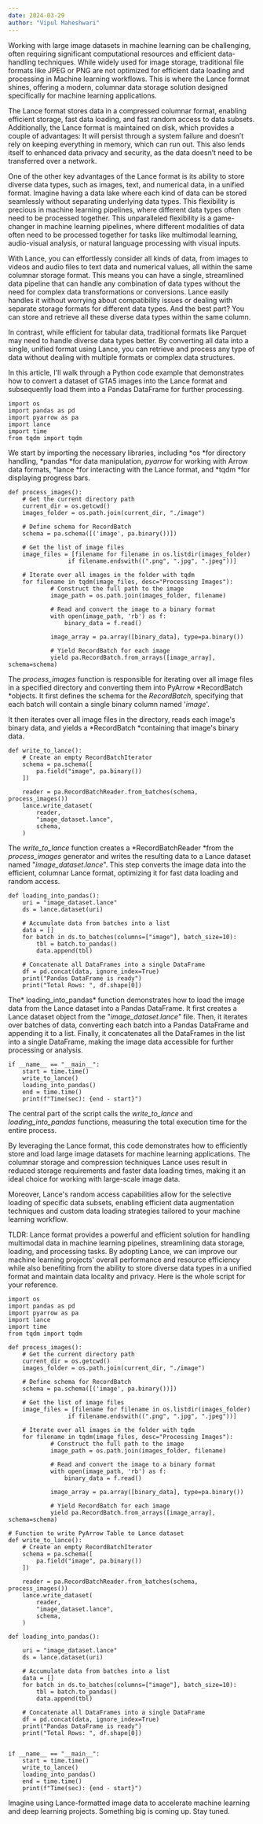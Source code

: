 ```yaml
---
date: 2024-03-29
author: "Vipul Maheshwari"
---
```


Working with large image datasets in machine learning can be challenging, often requiring significant computational resources and efficient data-handling techniques. While widely used for image storage, traditional file formats like JPEG or PNG are not optimized for efficient data loading and processing in Machine learning workflows. This is where the Lance format shines, offering a modern, columnar data storage solution designed specifically for machine learning applications.

The Lance format stores data in a compressed columnar format, enabling efficient storage, fast data loading, and fast random access to data subsets. Additionally, the Lance format is maintained on disk, which provides a couple of advantages: It will persist through a system failure and doesn’t rely on keeping everything in memory, which can run out. This also lends itself to enhanced data privacy and security, as the data doesn’t need to be transferred over a network.

One of the other key advantages of the Lance format is its ability to store diverse data types, such as images, text, and numerical data, in a unified format. Imagine having a data lake where each kind of data can be stored seamlessly without separating underlying data types. This flexibility is precious in machine learning pipelines, where different data types often need to be processed together. This unparalleled flexibility is a game-changer in machine learning pipelines, where different modalities of data often need to be processed together for tasks like multimodal learning, audio-visual analysis, or natural language processing with visual inputs.

With Lance, you can effortlessly consider all kinds of data, from images to videos and audio files to text data and numerical values, all within the same columnar storage format. This means you can have a single, streamlined data pipeline that can handle any combination of data types without the need for complex data transformations or conversions. Lance easily handles it without worrying about compatibility issues or dealing with separate storage formats for different data types. And the best part? You can store and retrieve all these diverse data types within the same column.

In contrast, while efficient for tabular data, traditional formats like Parquet may need to handle diverse data types better. By converting all data into a single, unified format using Lance, you can retrieve and process any type of data without dealing with multiple formats or complex data structures.

In this article, I'll walk through a Python code example that demonstrates how to convert a dataset of GTA5 images into the Lance format and subsequently load them into a Pandas DataFrame for further processing.

    import os
    import pandas as pd
    import pyarrow as pa
    import lance
    import time
    from tqdm import tqdm

We start by importing the necessary libraries, including *os *for directory handling, *pandas *for data manipulation, *pyarrow* for working with Arrow data formats, *lance *for interacting with the Lance format, and *tqdm *for displaying progress bars.

    
    def process_images():
        # Get the current directory path
        current_dir = os.getcwd()
        images_folder = os.path.join(current_dir, "./image")
    
        # Define schema for RecordBatch
        schema = pa.schema([('image', pa.binary())])
    
        # Get the list of image files
        image_files = [filename for filename in os.listdir(images_folder)
              		 if filename.endswith((".png", ".jpg", ".jpeg"))]
    
        # Iterate over all images in the folder with tqdm
        for filename in tqdm(image_files, desc="Processing Images"):
            	# Construct the full path to the image
            	image_path = os.path.join(images_folder, filename)
    
            	# Read and convert the image to a binary format
            	with open(image_path, 'rb') as f:
                	binary_data = f.read()
    
            	image_array = pa.array([binary_data], type=pa.binary())
    
            	# Yield RecordBatch for each image
            	yield pa.RecordBatch.from_arrays([image_array], schema=schema)

The *process_images* function is responsible for iterating over all image files in a specified directory and converting them into PyArrow *RecordBatch *objects. It first defines the schema for the *RecordBatch*, specifying that each batch will contain a single binary column named '*image*'. 

It then iterates over all image files in the directory, reads each image's binary data, and yields a *RecordBatch *containing that image's binary data.

    
    def write_to_lance():
    	# Create an empty RecordBatchIterator
    	schema = pa.schema([
        	pa.field("image", pa.binary())
    	])
    
    	reader = pa.RecordBatchReader.from_batches(schema, process_images())
    	lance.write_dataset(
        	reader,
        	"image_dataset.lance",
        	schema,
    	)

The *write_to_lance* function creates a *RecordBatchReader *from the *process_images* generator and writes the resulting data to a Lance dataset named "*image_dataset.lance*". This step converts the image data into the efficient, columnar Lance format, optimizing it for fast data loading and random access.

    def loading_into_pandas():
    	uri = "image_dataset.lance"
    	ds = lance.dataset(uri)
    
    	# Accumulate data from batches into a list
    	data = []
    	for batch in ds.to_batches(columns=["image"], batch_size=10):
        	tbl = batch.to_pandas()
        	data.append(tbl)
    
    	# Concatenate all DataFrames into a single DataFrame
    	df = pd.concat(data, ignore_index=True)
    	print("Pandas DataFrame is ready")
    	print("Total Rows: ", df.shape[0])

The* loading_into_pandas* function demonstrates how to load the image data from the Lance dataset into a Pandas DataFrame. It first creates a Lance dataset object from the "*image_dataset.lance*" file. Then, it iterates over batches of data, converting each batch into a Pandas DataFrame and appending it to a list. Finally, it concatenates all the DataFrames in the list into a single DataFrame, making the image data accessible for further processing or analysis.

    
    if __name__ == "__main__":
    	start = time.time()
    	write_to_lance()
    	loading_into_pandas()
    	end = time.time()
    	print(f"Time(sec): {end - start}")
      

The central part of the script calls the *write_to_lance* and *loading_into_pandas* functions, measuring the total execution time for the entire process.

By leveraging the Lance format, this code demonstrates how to efficiently store and load large image datasets for machine learning applications. The columnar storage and compression techniques Lance uses result in reduced storage requirements and faster data loading times, making it an ideal choice for working with large-scale image data.

Moreover, Lance's random access capabilities allow for the selective loading of specific data subsets, enabling efficient data augmentation techniques and custom data loading strategies tailored to your machine learning workflow.

TLDR: Lance format provides a powerful and efficient solution for handling multimodal data in machine learning pipelines, streamlining data storage, loading, and processing tasks. By adopting Lance, we can improve our machine learning projects' overall performance and resource efficiency while also benefiting from the ability to store diverse data types in a unified format and maintain data locality and privacy. Here is the whole script for your reference.

    import os
    import pandas as pd
    import pyarrow as pa
    import lance
    import time
    from tqdm import tqdm
    
    def process_images():
        # Get the current directory path
        current_dir = os.getcwd()
        images_folder = os.path.join(current_dir, "./image")
    
        # Define schema for RecordBatch
        schema = pa.schema([('image', pa.binary())])
    
        # Get the list of image files
        image_files = [filename for filename in os.listdir(images_folder)
              		 if filename.endswith((".png", ".jpg", ".jpeg"))]
    
        # Iterate over all images in the folder with tqdm
        for filename in tqdm(image_files, desc="Processing Images"):
            	# Construct the full path to the image
            	image_path = os.path.join(images_folder, filename)
    
            	# Read and convert the image to a binary format
            	with open(image_path, 'rb') as f:
                	binary_data = f.read()
    
            	image_array = pa.array([binary_data], type=pa.binary())
    
            	# Yield RecordBatch for each image
            	yield pa.RecordBatch.from_arrays([image_array], schema=schema)
    
    # Function to write PyArrow Table to Lance dataset
    def write_to_lance():
    	# Create an empty RecordBatchIterator
    	schema = pa.schema([
        	pa.field("image", pa.binary())
    	])
    
    	reader = pa.RecordBatchReader.from_batches(schema, process_images())
    	lance.write_dataset(
        	reader,
        	"image_dataset.lance",
        	schema,
    	)
    
    def loading_into_pandas():
    
    	uri = "image_dataset.lance"
    	ds = lance.dataset(uri)
    
    	# Accumulate data from batches into a list
    	data = []
    	for batch in ds.to_batches(columns=["image"], batch_size=10):
        	tbl = batch.to_pandas()
        	data.append(tbl)
    
    	# Concatenate all DataFrames into a single DataFrame
    	df = pd.concat(data, ignore_index=True)
    	print("Pandas DataFrame is ready")
    	print("Total Rows: ", df.shape[0])
    
    
    if __name__ == "__main__":
    	start = time.time()
    	write_to_lance()
    	loading_into_pandas()
    	end = time.time()
    	print(f"Time(sec): {end - start}")

Imagine using Lance-formatted image data to accelerate machine learning and deep learning projects. Something big is coming up. Stay tuned.
